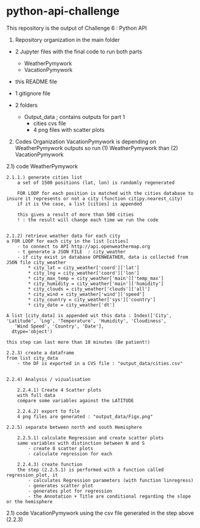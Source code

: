 # python-api-challenge

This repository is the output of Challenge 6 : Python API

1) Repository organization
in the main folder
- 2 Jupyter files with the final code to run  both parts
    - WeatherPymywork
    - VacationPymywork

- this README file
- 1 gitignore file

- 2 folders
    - Output_data ; contains outputs for part 1
        - cities cvs file
        - 4 png files with scatter plots 


2) Codes Organization
VacationPymywork is depending on WeatherPymywork outputs
so run (1)  WeatherPymywork than (2) VacationPymywork

2.1) code WeatherPymywork

    2.1.1.) generate cities list
        a set of 1500 positions (lat, lon) is randomly regenerated 
        
        FOR LOOP for each position is matched with the cities database to insure it represents or not a city (function citipy.nearest_city)
        if it is the case, a list [cities] is appended 

        this gives a result of more than 500 cities
        ! : the result will change each time we run the code


    2.1.2) retrieve weather data for each city
    a FOR LOOP for each city in the list [cities]
        - to connect to API http://api.openweathermap.org 
        - t generate a JSON FILE  : city_weather
        - if city exist in database OPENWEATHER, data is collected from JSON file city_weather
            * city_lat = city_weather['coord']['lat']
            * city_lng = city_weather['coord']['lon']
            * city_max_temp = city_weather['main']['temp_max']
            * city_humidity = city_weather['main']['humidity']
            * city_clouds = city_weather['clouds']['all']
            * city_wind = city_weather['wind']['speed']
            * city_country = city_weather['sys']['country']
            * city_date = city_weather['dt']

    A list [city_data] is appended wit this data : Index(['City', 'Latitude', 'Lng', 'Temperature', 'Humidity', 'Cloudiness',
       'Wind Speed', 'Country', 'Date'],
      dtype='object')
    
    this step can last more than 10 minutes (Be patient!)

    2.2.3) create a dataframe
    from list city_data 
        - the DF is exported in a CVS file : "output_data/cities.csv"


    2.2.4) Analysis / vizualisation

        2.2.4.1) Create 4 Scatter plots
        with full data
        compare some variables against the LATITUDE

        2.2.4.2) export to file
        4 png files are generated : "output_data/Figx.png"

    2.2.5) separate between north and south Hemisphere

        2.2.5.1) calculate Regression and create scatter plots
        same variables with distinction between N and S
            - create 8 scatter plots 
            - calculate regression for each

        2.2.4.3) create function 
        the step (2.2.5.1) is performed with a function called regression_plot, it
            - calculates Regression parameters (with function linregress)
            - generates scatter plot
            - generates plot for regression
            - the Annotation + Title are conditional regarding the slope or the hemisphere


2.1) code VacationPymywork
using the csv file generated in the step above (2.2.3)




